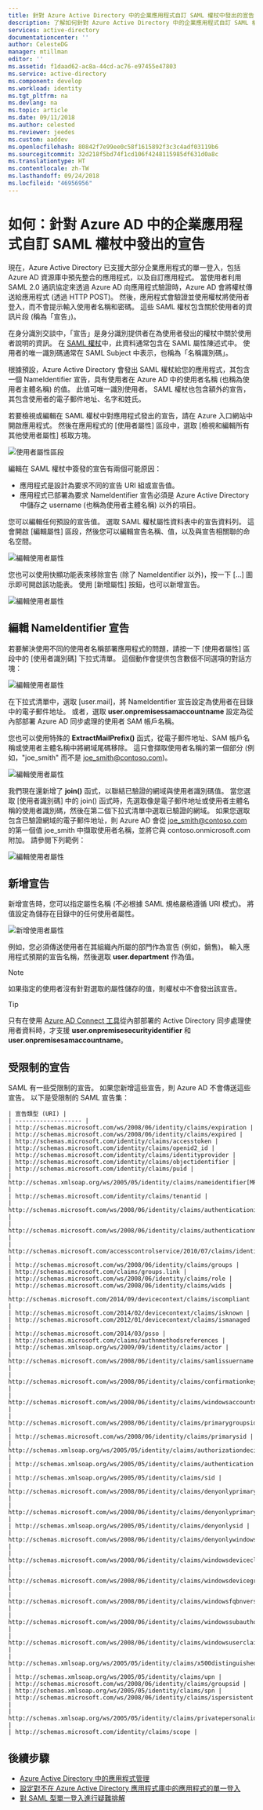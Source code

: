 ```yaml
---
title: 針對 Azure Active Directory 中的企業應用程式自訂 SAML 權杖中發出的宣告 | Microsoft Docs
description: 了解如何針對 Azure Active Directory 中的企業應用程式自訂 SAML 權杖中發出的宣告
services: active-directory
documentationcenter: ''
author: CelesteDG
manager: mtillman
editor: ''
ms.assetid: f1daad62-ac8a-44cd-ac76-e97455e47803
ms.service: active-directory
ms.component: develop
ms.workload: identity
ms.tgt_pltfrm: na
ms.devlang: na
ms.topic: article
ms.date: 09/11/2018
ms.author: celested
ms.reviewer: jeedes
ms.custom: aaddev
ms.openlocfilehash: 80842f7e99ee0c58f1615892f3c3c4adf03119b6
ms.sourcegitcommit: 32d218f5bd74f1cd106f4248115985df631d0a8c
ms.translationtype: HT
ms.contentlocale: zh-TW
ms.lasthandoff: 09/24/2018
ms.locfileid: "46956956"
---
```

# <a name="how-to-customize-claims-issued-in-the-saml-token-for-enterprise-applications-in-azure-ad"></a>如何：針對 Azure AD 中的企業應用程式自訂 SAML 權杖中發出的宣告

現在，Azure Active Directory 已支援大部分企業應用程式的單一登入，包括 Azure AD 資源庫中預先整合的應用程式，以及自訂應用程式。 當使用者利用 SAML 2.0 通訊協定來透過 Azure AD 向應用程式驗證時，Azure AD 會將權杖傳送給應用程式 (透過 HTTP POST)。 然後，應用程式會驗證並使用權杖將使用者登入，而不會提示輸入使用者名稱和密碼。 這些 SAML 權杖包含關於使用者的資訊片段 (稱為「宣告」)。

在身分識別交談中，「宣告」是身分識別提供者在為使用者發出的權杖中關於使用者說明的資訊。 在 [SAML 權杖](http://en.wikipedia.org/wiki/SAML_2.0)中，此資料通常包含在 SAML 屬性陳述式中。 使用者的唯一識別碼通常在 SAML Subject 中表示，也稱為「名稱識別碼」。

根據預設，Azure Active Directory 會發出 SAML 權杖給您的應用程式，其包含一個 NameIdentifier 宣告，具有使用者在 Azure AD 中的使用者名稱 (也稱為使用者主體名稱) 的值。 此值可唯一識別使用者。 SAML 權杖也包含額外的宣告，其包含使用者的電子郵件地址、名字和姓氏。

若要檢視或編輯在 SAML 權杖中對應用程式發出的宣告，請在 Azure 入口網站中開啟應用程式。 然後在應用程式的 [使用者屬性] 區段中，選取 [檢視和編輯所有其他使用者屬性] 核取方塊。

![使用者屬性區段][1]

編輯在 SAML 權杖中簽發的宣告有兩個可能原因：
* 應用程式是設計為要求不同的宣告 URI 組或宣告值。
* 應用程式已部署為要求 NameIdentifier 宣告必須是 Azure Active Directory 中儲存之 username (也稱為使用者主體名稱) 以外的項目。

您可以編輯任何預設的宣告值。 選取 SAML 權杖屬性資料表中的宣告資料列。 這會開啟 [編輯屬性] 區段，然後您可以編輯宣告名稱、值，以及與宣告相關聯的命名空間。

![編輯使用者屬性][2]

您也可以使用快顯功能表來移除宣告 (除了 NameIdentifier 以外)，按一下 [...] 圖示即可開啟該功能表。 使用 [新增屬性] 按鈕，也可以新增宣告。

![編輯使用者屬性][3]

## <a name="editing-the-nameidentifier-claim"></a>編輯 NameIdentifier 宣告
若要解決使用不同的使用者名稱部署應用程式的問題，請按一下 [使用者屬性] 區段中的 [使用者識別碼] 下拉式清單。 這個動作會提供包含數個不同選項的對話方塊：

![編輯使用者屬性][4]

在下拉式清單中，選取 [user.mail]，將 NameIdentifier 宣告設定為使用者在目錄中的電子郵件地址。 或者，選取 **user.onpremisessamaccountname** 設定為從內部部署 Azure AD 同步處理的使用者 SAM 帳戶名稱。

您也可以使用特殊的 **ExtractMailPrefix()** 函式，從電子郵件地址、SAM 帳戶名稱或使用者主體名稱中將網域尾碼移除。 這只會擷取使用者名稱的第一個部分 (例如，"joe_smith" 而不是 joe_smith@contoso.com)。

![編輯使用者屬性][5]

我們現在還新增了 **join()** 函式，以聯結已驗證的網域與使用者識別碼值。 當您選取 [使用者識別碼] 中的 join() 函式時，先選取像是電子郵件地址或使用者主體名稱的使用者識別碼，然後在第二個下拉式清單中選取已驗證的網域。 如果您選取包含已驗證網域的電子郵件地址，則 Azure AD 會從 joe_smith@contoso.com 的第一個值 joe_smith 中擷取使用者名稱，並將它與 contoso.onmicrosoft.com 附加。 請參閱下列範例：

![編輯使用者屬性][6]

## <a name="adding-claims"></a>新增宣告
新增宣告時，您可以指定屬性名稱 (不必根據 SAML 規格嚴格遵循 URI 模式)。 將值設定為儲存在目錄中的任何使用者屬性。

![新增使用者屬性][7]

例如，您必須傳送使用者在其組織內所屬的部門作為宣告 (例如，銷售)。 輸入應用程式預期的宣告名稱，然後選取 **user.department** 作為值。

> [!NOTE]
> 如果指定的使用者沒有針對選取的屬性儲存的值，則權杖中不會發出該宣告。

> [!TIP]
> 只有在使用 [Azure AD Connect 工具](../hybrid/whatis-hybrid-identity.md)從內部部署的 Active Directory 同步處理使用者資料時，才支援 **user.onpremisesecurityidentifier** 和 **user.onpremisesamaccountname**。

## <a name="restricted-claims"></a>受限制的宣告

SAML 有一些受限制的宣告。 如果您新增這些宣告，則 Azure AD 不會傳送這些宣告。 以下是受限制的 SAML 宣告集：

    | 宣告類型 (URI) |
    | ------------------- |
    | http://schemas.microsoft.com/ws/2008/06/identity/claims/expiration |
    | http://schemas.microsoft.com/ws/2008/06/identity/claims/expired |
    | http://schemas.microsoft.com/identity/claims/accesstoken |
    | http://schemas.microsoft.com/identity/claims/openid2_id |
    | http://schemas.microsoft.com/identity/claims/identityprovider |
    | http://schemas.microsoft.com/identity/claims/objectidentifier |
    | http://schemas.microsoft.com/identity/claims/puid |
    | http://schemas.xmlsoap.org/ws/2005/05/identity/claims/nameidentifier[MR1] |
    | http://schemas.microsoft.com/identity/claims/tenantid |
    | http://schemas.microsoft.com/ws/2008/06/identity/claims/authenticationinstant |
    | http://schemas.microsoft.com/ws/2008/06/identity/claims/authenticationmethod |
    | http://schemas.microsoft.com/accesscontrolservice/2010/07/claims/identityprovider |
    | http://schemas.microsoft.com/ws/2008/06/identity/claims/groups |
    | http://schemas.microsoft.com/claims/groups.link |
    | http://schemas.microsoft.com/ws/2008/06/identity/claims/role |
    | http://schemas.microsoft.com/ws/2008/06/identity/claims/wids |
    | http://schemas.microsoft.com/2014/09/devicecontext/claims/iscompliant |
    | http://schemas.microsoft.com/2014/02/devicecontext/claims/isknown |
    | http://schemas.microsoft.com/2012/01/devicecontext/claims/ismanaged |
    | http://schemas.microsoft.com/2014/03/psso |
    | http://schemas.microsoft.com/claims/authnmethodsreferences |
    | http://schemas.xmlsoap.org/ws/2009/09/identity/claims/actor |
    | http://schemas.microsoft.com/ws/2008/06/identity/claims/samlissuername |
    | http://schemas.microsoft.com/ws/2008/06/identity/claims/confirmationkey |
    | http://schemas.microsoft.com/ws/2008/06/identity/claims/windowsaccountname |
    | http://schemas.microsoft.com/ws/2008/06/identity/claims/primarygroupsid |
    | http://schemas.microsoft.com/ws/2008/06/identity/claims/primarysid |
    | http://schemas.xmlsoap.org/ws/2005/05/identity/claims/authorizationdecision |
    | http://schemas.xmlsoap.org/ws/2005/05/identity/claims/authentication |
    | http://schemas.xmlsoap.org/ws/2005/05/identity/claims/sid |
    | http://schemas.microsoft.com/ws/2008/06/identity/claims/denyonlyprimarygroupsid |
    | http://schemas.microsoft.com/ws/2008/06/identity/claims/denyonlyprimarysid |
    | http://schemas.xmlsoap.org/ws/2005/05/identity/claims/denyonlysid |
    | http://schemas.microsoft.com/ws/2008/06/identity/claims/denyonlywindowsdevicegroup |
    | http://schemas.microsoft.com/ws/2008/06/identity/claims/windowsdeviceclaim |
    | http://schemas.microsoft.com/ws/2008/06/identity/claims/windowsdevicegroup |
    | http://schemas.microsoft.com/ws/2008/06/identity/claims/windowsfqbnversion |
    | http://schemas.microsoft.com/ws/2008/06/identity/claims/windowssubauthority |
    | http://schemas.microsoft.com/ws/2008/06/identity/claims/windowsuserclaim |
    | http://schemas.xmlsoap.org/ws/2005/05/identity/claims/x500distinguishedname |
    | http://schemas.xmlsoap.org/ws/2005/05/identity/claims/upn |
    | http://schemas.microsoft.com/ws/2008/06/identity/claims/groupsid |
    | http://schemas.xmlsoap.org/ws/2005/05/identity/claims/spn |
    | http://schemas.microsoft.com/ws/2008/06/identity/claims/ispersistent |
    | http://schemas.xmlsoap.org/ws/2005/05/identity/claims/privatepersonalidentifier |
    | http://schemas.microsoft.com/identity/claims/scope |

## <a name="next-steps"></a>後續步驟
* [Azure Active Directory 中的應用程式管理](../manage-apps/what-is-application-management.md)
* [設定對不在 Azure Active Directory 應用程式庫中的應用程式的單一登入](../manage-apps/configure-federated-single-sign-on-non-gallery-applications.md)
* [對 SAML 型單一登入進行疑難排解](howto-v1-debug-saml-sso-issues.md)

<!--Image references-->
[1]: ./media/active-directory-saml-claims-customization/user-attribute-section.png
[2]: ./media/active-directory-saml-claims-customization/edit-claim-name-value.png
[3]: ./media/active-directory-saml-claims-customization/delete-claim.png
[4]: ./media/active-directory-saml-claims-customization/user-identifier.png
[5]: ./media/active-directory-saml-claims-customization/extractemailprefix-function.png
[6]: ./media/active-directory-saml-claims-customization/join-function.png
[7]: ./media/active-directory-saml-claims-customization/add-attribute.png
